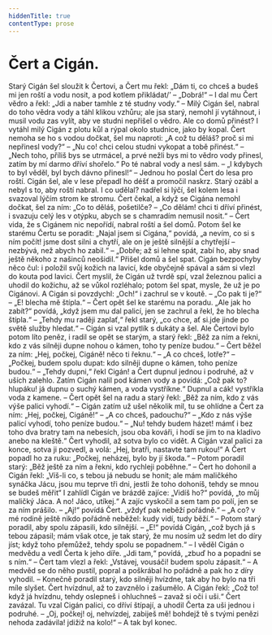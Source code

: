 ```yaml
---
hiddenTitle: true
contentType: prose
---
```


# Čert a Cigán.

Starý Cigán šel sloužit k Čertovi, a Čert mu řekl: „Dám ti, co chceš a budeš mi jen roští a vodu nosit, a pod kotlem přikládat/’ – „Dobrá!“ – I dal mu Čert vědro a řekl: „Jdi a naber tamhle z té studny vody.“ – Milý Cigán šel, nabral do toho vědra vody a táhl klikou vzhůru; ale jsa starý, nemohl jí vytáhnout, i musil vodu zas vylít, aby ve studni nepřišel o vědro. Ale co domů přinést? I vytáhl milý Cigán z plotu kůl a rýpal okolo studnice, jako by kopal. Čert nemoha se ho s vodou dočkat, šel mu naproti: „A což tu děláš? proč si mi nepřinesl vody?“ – „Nu co! chci celou studni vykopat a tobě přinést.“ – „Nech toho, příliš bys se utrmácel, a prvé nežli bys mi to vědro vody přinesl, zatím by mí darmo dříví shořelo.“ Po té nabral vody a nesl sám. – „I kdybych to byl věděl, byl bych dávno přinesl!“ – Jednou ho poslal Čert do lesa pro roští. Cigán šel, ale v lese přepadl ho déšť a promočil naskrz. Starý ozábl a nebyl s to, aby roští nabral. I co udělal? nadřel si lýčí, šel kolem lesa i svazoval lýčím strom ke stromu. Čert čekal, a když se Cigána nemohl dočkat, šel za ním: „Co to děláš, pošetilče? – „Co dělám! chci ti dříví přinést, i svazuju celý les v otýpku, abych se s chamradím nemusil nosit.“ – Čert vida, že s Cigánem nic nepořídí, nabral roští a šel domů. Potom šel ke starému Čertu se poradit: „Najal jsem si Cigána,“ povídá, „a nevím, co si s ním počít! jsme dost silni a chytří, ale on je ještě silnější a chytřejší – nezbývá, než abych ho zabil.“ – „Dobře; až si lehne spát, zabí ho, aby snad ještě někoho z našinců neošidil.“ Přišel domů a šel spat. Cigán bezpochyby něco čul: i položil svůj kožich na lavicí, kde obyčejně spával a sám si vlezl do kouta pod lavici. Čert myslil, že Cigán už tvrdě spí, vzal železnou palici a uhodil do kožichu, až se vůkol rozléhalo; potom šel spat, mysle, že už je po Cigánovi. A Cigán si povzdychl: „Och!“ i zachrul se v koutě. – „Co pak ti je?“ – „E! blecha mě štípla.“ – Čert opět šel ke starému na poradu. „Ale jak ho zabít?“ povídá, „když jsem mu dal palicí, jen se zachrul a řekl, že ho blecha štípla.“ – „Tehdy mu raději zaplať,“ řekl starý, „co chce, ať si.jde jinde po světě služby hledat.“ – Cigán si vzal pytlík s dukáty a šel. Ale Čertovi bylo potom líto peněz, i radil se opět se starým, a starý řekl: „Běž za ním a řekni, kdo z vás silněji dupne nohou o kámen, toho ty peníze budou.“ – Čert běžel za ním: „Hej, počkej, Cigáně! něco ti řeknu.“ – „A co chceš, lotře?“ – „Počkej, budem spolu dupat: kdo silněji dupne o kámen, toho peníze budou.“ – „Tehdy dupni,“ řekl Cigán! a Čert dupnul jednou i podruhé, až v uších zalehlo. Zatím Cigán nalil pod kámen vody a povídá: „Což pak to? hlupáku! já dupnu o suchý kámen, a voda vystříkne.“ Dupnul a cák! vystříkla voda z kamene. – Čert opět šel na radu a starý řekl: „Běž za ním, kdo z vás výše palici vyhodí.“ – Cigán zatím už ušel několik mil, tu se ohlídne a Čert za ním: „Hej, počkej, Cigáně!“ – „A co chceš, padouchu?“ – „Kdo z nás výše palicí vyhodí, toho peníze budou.“ – „Nu! tehdy budem házet! mámť i bez toho dva bratry tam na nebesích, jsou oba kováři, i hodí se jim to na kladivo anebo na kleště.“ Čert vyhodil, až sotva bylo co vidět. A Cigán vzal palici za konce, sotva ji pozvedl, a volá: „Hej, bratři, nastavte tam rukou!“ A Čert popadl ho za ruku: „Počkej, neházej, bylo by jí škoda.“ – Potom poradil starý: „Běž ještě za ním a řekni, kdo rychleji poběhne.“ – Čert ho dohonil a Cigán řekl: „Víš-li co, s tebou já nebudu se honit; ale mám maličkého synáčka Jácu, jsou mu teprve tři dni, jestli že toho dohoníš, tehdy se mnou se budeš měřit“ I zahlídl Cigán ve brázdě zajíce: „Vidíš ho?“ povídá, „to můj maličký Jáca. A no! Jáco, utíkej.“ A zajíc vyskočil a sem tam po polí, jen se za ním prášilo. – „Aj!“ povídá Čert. „vždyť pak neběží pořádně.“ – „A co? v mé rodině ještě nikdo pořádně neběžel: kudy vidí, tudy běží.“ – Potom starý poradil, aby spolu zápasili, kdo silnější. – „E!“ povídá Cigán, „což bych já s tebou zápasil; mám však otce, je tak starý, že mu nosím už sedm let do díry jíst; když toho přemůžež, tehdy spolu se popadnem.“ – I věděl Cigán o medvědu a vedl Čerta k jeho díře. „Jdi tam,“ povídá, „zbuď ho a popadni se s ním.“ – Čert tam vlezl a řekl: „Vstávej, vousáči! budem spolu zápasit.“ – A medvěd se do něho pustil, popral a poškrábal ho pořádně a pak ho z díry vyhodil. – Konečně poradil starý, kdo silněji hvízdne, tak aby ho bylo na tři míle slyšet. Čert hvízdnul, až to zavznělo i zašumělo. A Cigán řekl: „Což to! když já hvízdnu, tehdy oslepneš i ohluchneš – zavaž si oči i uši.“ Čert zavázal. Tu vzal Cigán palici, co dříví štípají, a uhodil Čerta za uši jednou i podruhé. – „Oj, počkej! oj, nehvízdej, zabiješ mě! bohdejž tě s tvými penězi nehoda zadávila! jdižiž na kolo!“ – A tak byl konec.
